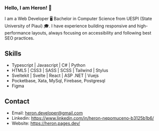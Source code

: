 ### Hello, I am Heron! 👋

I am a Web Developer 🖥️ Bachelor in Computer Science from UESPI (State University of Piauí) 🎓. I have experience building responsive and high-performance layouts, always focusing on accessibility and following best SEO practices.

## Skills

- Typescript | Javascript | C# | Python
- HTML5 | CSS3 | SASS | SCSS | Tailwind | Stylus
- Sveltekit | Svelte | React | ASP .NET | Vuejs
- Pocketbase, Xata, MySql, Firebase,  Postgresql
- Figma

## Contact

- Email: heron.developer@gmail.com
- Linkedin: https://www.linkedin.com/in/heron-nepomuceno-b3125b1b6/
- Website: https://heron.pages.dev/
